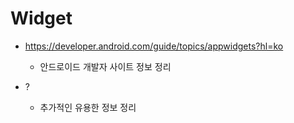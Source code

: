 # Widget

+ https://developer.android.com/guide/topics/appwidgets?hl=ko 
  - 안드로이드 개발자 사이트 정보 정리

+ ?
  - 추가적인 유용한 정보 정리
